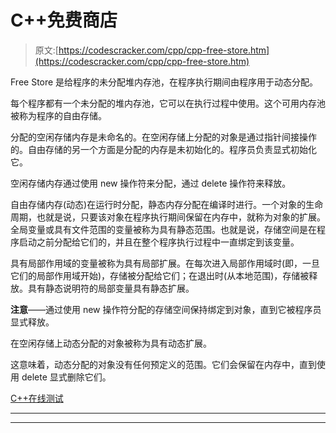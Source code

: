 # C++免费商店

> 原文:[https://codescracker.com/cpp/cpp-free-store.htm](https://codescracker.com/cpp/cpp-free-store.htm)

Free Store 是给程序的未分配堆内存池，在程序执行期间由程序用于动态分配。

每个程序都有一个未分配的堆内存池，它可以在执行过程中使用。这个可用内存池被称为程序的自由存储。

分配的空闲存储内存是未命名的。在空闲存储上分配的对象是通过指针间接操作的。自由存储的另一个方面是分配的内存是未初始化的。程序员负责显式初始化它。

空闲存储内存通过使用 new 操作符来分配，通过 delete 操作符来释放。

自由存储内存(动态)在运行时分配，静态内存分配在编译时进行。一个对象的生命周期，也就是说，只要该对象在程序执行期间保留在内存中，就称为对象的扩展。全局变量或具有文件范围的变量被称为具有静态范围。也就是说，存储空间是在程序启动之前分配给它们的，并且在整个程序执行过程中一直绑定到该变量。

具有局部作用域的变量被称为具有局部扩展。在每次进入局部作用域时(即，一旦它们的局部作用域开始)，存储被分配给它们；在退出时(从本地范围)，存储被释放。具有静态说明符的局部变量具有静态扩展。

**注意**——通过使用 new 操作符分配的存储空间保持绑定到对象，直到它被程序员显式释放。

在空闲存储上动态分配的对象被称为具有动态扩展。

这意味着，动态分配的对象没有任何预定义的范围。它们会保留在内存中，直到使用 delete 显式删除它们。

[C++在线测试](/exam/showtest.php?subid=3)

* * *

* * *